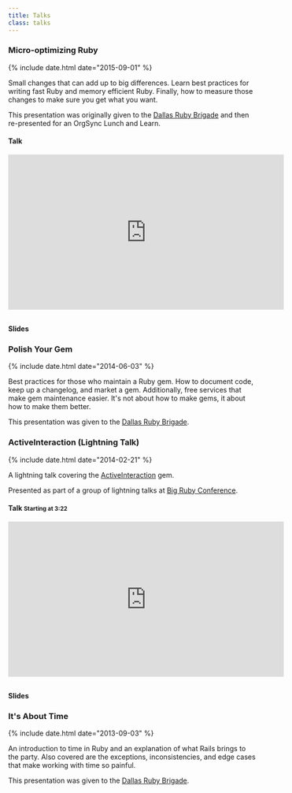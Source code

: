 ```yaml
---
title: Talks
class: talks
---
```


### Micro-optimizing Ruby
{% include date.html date="2015-09-01" %}

Small changes that can add up to big differences.
Learn best practices for writing fast Ruby and memory efficient Ruby.
Finally, how to measure those changes to make sure you get what you want.

This presentation was originally given to the [Dallas Ruby Brigade][1] and then re-presented for an OrgSync Lunch and Learn.

#### Talk
<div class="embed-container small" style="margin-bottom:30px">
  <iframe width="560" height="315" src="https://www.youtube.com/embed/3HpjZPbBS-s" frameborder="0" allowfullscreen></iframe>
</div>

#### Slides
<div class="embed-container small">
  <script async class="speakerdeck-embed" data-id="49d151c625d944f4b7721249b3010aba" data-ratio="1.33333333333333" src="//speakerdeck.com/assets/embed.js"></script>
</div>

### Polish Your Gem
{% include date.html date="2014-06-03" %}

Best practices for those who maintain a Ruby gem.
How to document code, keep up a changelog, and market a gem.
Additionally, free services that make gem maintenance easier.
It's not about how to make gems, it about how to make them better.

This presentation was given to the [Dallas Ruby Brigade][1].

<div class="embed-container small">
  <script async class="speakerdeck-embed" data-id="5ead83f0cdcc01316bf61e853270e897" data-ratio="1.77777777777778" src="//speakerdeck.com/assets/embed.js"></script>
</div>

### ActiveInteraction (Lightning Talk)
{% include date.html date="2014-02-21" %}

A lightning talk covering the [ActiveInteraction][2] gem.

Presented as part of a group of lightning talks at [Big Ruby Conference][3].

#### Talk <small>Starting at 3:22</small>
<div class="embed-container small" style="margin-bottom:30px">
  <iframe width="560" height="315" src="https://www.youtube.com/embed/Gn75H9D3nOg?rel=0#t=3m22s" frameborder="0" allowfullscreen></iframe>
</div>

#### Slides
<div class="embed-container small">
  <script async class="speakerdeck-embed" data-id="a3efa2d07d680131ee4b025a303c0b4c" data-ratio="1.77777777777778" src="//speakerdeck.com/assets/embed.js"></script>
</div>

### It's About Time
{% include date.html date="2013-09-03" %}

An introduction to time in Ruby and an explanation of what Rails brings to the party.
Also covered are the exceptions, inconsistencies, and edge cases that make working with time so painful.

This presentation was given to the [Dallas Ruby Brigade][4].

<div class="embed-container small">
  <script async class="speakerdeck-embed" data-id="65ff6b10f7a60130b70c5ebc3e751cce" data-ratio="1.77777777777778" src="//speakerdeck.com/assets/embed.js"></script>
</div>

[1]: http://www.dallasrb.org/events/polish-your-gem
[2]: https://github.com/orgsync/active_interaction
[3]: http://www.bigrubyconf.com/
[4]: http://www.dallasrb.org/events/september-meeting-it-s-about-time
